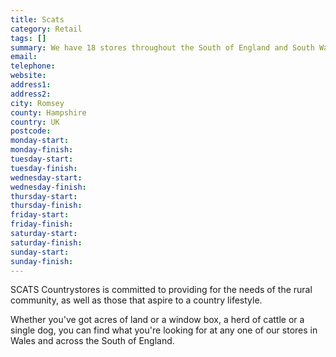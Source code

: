 ```yaml
---
title: Scats
category: Retail
tags: []
summary: We have 18 stores throughout the South of England and South Wales.
email: 
telephone: 
website: 
address1: 
address2: 
city: Romsey
county: Hampshire
country: UK
postcode: 
monday-start: 
monday-finish: 
tuesday-start: 
tuesday-finish: 
wednesday-start: 
wednesday-finish: 
thursday-start: 
thursday-finish: 
friday-start: 
friday-finish: 
saturday-start: 
saturday-finish: 
sunday-start: 
sunday-finish: 
---
```

SCATS Countrystores is committed to providing for the needs of the rural community, as well as those that aspire to a country lifestyle.

Whether you've got acres of land or a window box, a herd of cattle or a single dog, you can find what you're looking for at any one of our stores in Wales and across the South of England.

